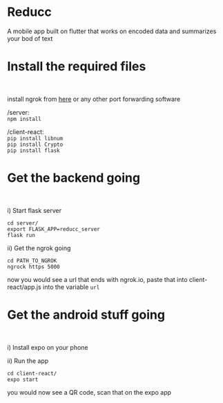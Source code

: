 # Reducc
A mobile app built on flutter that works on encoded data and summarizes your bod of text


<h1>Install the required files </h1> </br> 

install ngrok from [here](https://ngrok.com/) or any other port forwarding software

/server:</br>
`npm install` </br>

/client-react:</br>
`pip install libnum` </br>
`pip install Crypto` </br>
`pip install flask` </br>

<h1>Get the backend going </h1> </br>

i) Start flask server
```
cd server/
export FLASK_APP=reducc_server
flask run
```
ii) Get the ngrok going
```
cd PATH_TO_NGROK
ngrock https 5000
```

now you would see a url that ends with ngrok.io, paste that into client-react/app.js into the variable `url`

<h1>Get the android stuff going </h1> </br>

i) Install expo on your phone

ii) Run the app
```
cd client-react/
expo start
```
you would now see a QR code, scan that on the expo app

